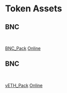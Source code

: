 # Token Assets

## BNC
&emsp;
<img :src="$withBase('/en/token-assets/BNC_Default_64.png')" alt="" />

[BNC_Pack](https://raw.githubusercontent.com/bifrost-finance/design-assets/master/token_logo/bnc/BNC_Pack.zip)
[Online](https://github.com/bifrost-finance/design-assets/tree/master/token_logo/bnc)

## BNC
&emsp;
<img :src="$withBase('/en/token-assets/vETH_Defult_64.png')" alt="" />

[vETH_Pack](https://raw.githubusercontent.com/bifrost-finance/design-assets/master/token_logo/veth/vETH_Pack.zip)
[Online](https://github.com/bifrost-finance/design-assets/tree/master/token_logo/veth)
